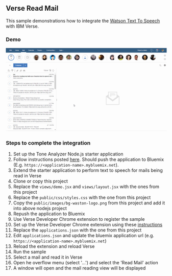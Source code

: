## Verse Read Mail
This sample demonstrations how to integrate the [Watson Text To Speech](https://www.ibm.com/watson/developercloud/text-to-speech.html) with IBM Verse.

### Demo
![](/demo.gif)

### Steps to complete the integration
1. Set up the Tone Analyzer Node.js starter application
  1. Follow instructions posted [here](https://github.com/watson-developer-cloud/text-to-speech-nodejs). Should push the application to Bluemix (E.g. `https://<application-name>.mybluemix.net`).
1. Extend the starter application to perform text to speech for mails being read in Verse
  1. Clone or copy this project
  1. Replace the `views/demo.jsx` and `views/layout.jsx` with the ones from this project
  1. Replace the `public/css/styles.css` with the one from this project
  1. Copy the `public/images/bg-waston-logo.png` from this project and add it into above nodejs project
  1. Repush the application to Bluemix
1. Use Verse Developer Chrome extension to register the sample
  1. Set up the Verse Developer Chrome extension using these [instructions](https://ibmcnxdev.github.io/verse-developer-chrome-ext/tutorials/tutorial_verse_developer.html)
  1. Replace the `applications.json` with the one from this project
  1. Edit `applications.json` and update the bluemix application url (e.g. `https://<application-name>.mybluemix.net`)
  1. Reload the extension and reload Verse
1. Run the sample
  1. Select a mail and read it in Verse
  1. Open he overflow menu (select '...') and select the 'Read Mail' action
  1. A window will open and the mail reading view will be displayed
